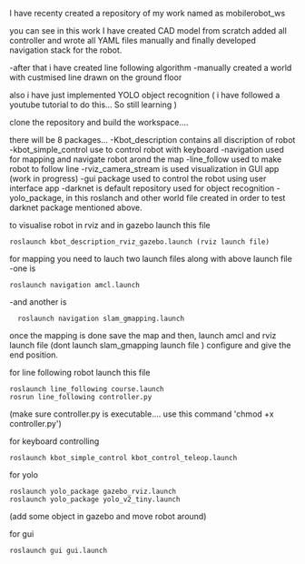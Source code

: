 I have recenty created a repository of my work named as mobilerobot_ws

   you can see in this work I have created CAD model from scratch
   added all controller and wrote all YAML files manually
   and finally developed navigation stack for the robot.

-after that i have created line following algorithm -manually created a world with custmised line drawn on the ground floor

   also i have just implemented YOLO object recognition ( i have followed a youtube tutorial to do this... So still learning )


clone the repository and build the workspace....

there will be 8 packages... 
-Kbot_description contains all discription of robot
-kbot_simple_control use to control robot with keyboard
-navigation used for mapping and navigate robot arond the map
-line_follow used to make robot to follow line
-rviz_camera_stream is used visualization in GUI app (work in progress)
-gui package used to control the robot using user interface app
-darknet is default repository used for object recognition
-yolo_package, in this roslanch and other world file created in order to test darknet package mentioned above.

to visualise robot in rviz and in gazebo launch this file

    roslaunch kbot_description_rviz_gazebo.launch (rviz launch file)
  
for mapping you need to lauch two launch files along with above launch file 
  -one is 
  
    roslaunch navigation amcl.launch 
  -and another is 
  
      roslaunch navigation slam_gmapping.launch 
      
  once the mapping is done save the map and then, launch amcl and rviz launch file (dont launch slam_gmapping launch file )
  configure and give the end position.

for line following robot launch this file

    roslaunch line_following course.launch
    rosrun line_following controller.py   
    
   (make sure controller.py is executable.... use this command 'chmod +x controller.py')

for keyboard controlling

    roslaunch kbot_simple_control kbot_control_teleop.launch

for yolo

    roslaunch yolo_package gazebo_rviz.launch
    roslaunch yolo_package yolo_v2_tiny.launch  
   (add some object in gazebo and  move robot around)

for gui

    roslaunch gui gui.launch
